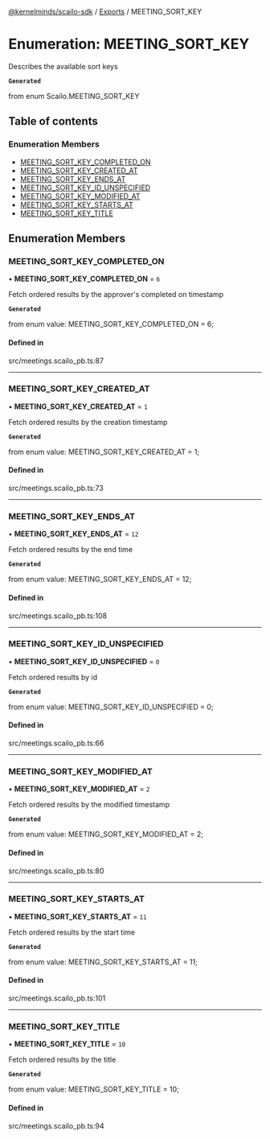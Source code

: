 [@kernelminds/scailo-sdk](../README.md) / [Exports](../modules.md) / MEETING\_SORT\_KEY

# Enumeration: MEETING\_SORT\_KEY

Describes the available sort keys

**`Generated`**

from enum Scailo.MEETING_SORT_KEY

## Table of contents

### Enumeration Members

- [MEETING\_SORT\_KEY\_COMPLETED\_ON](MEETING_SORT_KEY.md#meeting_sort_key_completed_on)
- [MEETING\_SORT\_KEY\_CREATED\_AT](MEETING_SORT_KEY.md#meeting_sort_key_created_at)
- [MEETING\_SORT\_KEY\_ENDS\_AT](MEETING_SORT_KEY.md#meeting_sort_key_ends_at)
- [MEETING\_SORT\_KEY\_ID\_UNSPECIFIED](MEETING_SORT_KEY.md#meeting_sort_key_id_unspecified)
- [MEETING\_SORT\_KEY\_MODIFIED\_AT](MEETING_SORT_KEY.md#meeting_sort_key_modified_at)
- [MEETING\_SORT\_KEY\_STARTS\_AT](MEETING_SORT_KEY.md#meeting_sort_key_starts_at)
- [MEETING\_SORT\_KEY\_TITLE](MEETING_SORT_KEY.md#meeting_sort_key_title)

## Enumeration Members

### MEETING\_SORT\_KEY\_COMPLETED\_ON

• **MEETING\_SORT\_KEY\_COMPLETED\_ON** = ``6``

Fetch ordered results by the approver's completed on timestamp

**`Generated`**

from enum value: MEETING_SORT_KEY_COMPLETED_ON = 6;

#### Defined in

src/meetings.scailo_pb.ts:87

___

### MEETING\_SORT\_KEY\_CREATED\_AT

• **MEETING\_SORT\_KEY\_CREATED\_AT** = ``1``

Fetch ordered results by the creation timestamp

**`Generated`**

from enum value: MEETING_SORT_KEY_CREATED_AT = 1;

#### Defined in

src/meetings.scailo_pb.ts:73

___

### MEETING\_SORT\_KEY\_ENDS\_AT

• **MEETING\_SORT\_KEY\_ENDS\_AT** = ``12``

Fetch ordered results by the end time

**`Generated`**

from enum value: MEETING_SORT_KEY_ENDS_AT = 12;

#### Defined in

src/meetings.scailo_pb.ts:108

___

### MEETING\_SORT\_KEY\_ID\_UNSPECIFIED

• **MEETING\_SORT\_KEY\_ID\_UNSPECIFIED** = ``0``

Fetch ordered results by id

**`Generated`**

from enum value: MEETING_SORT_KEY_ID_UNSPECIFIED = 0;

#### Defined in

src/meetings.scailo_pb.ts:66

___

### MEETING\_SORT\_KEY\_MODIFIED\_AT

• **MEETING\_SORT\_KEY\_MODIFIED\_AT** = ``2``

Fetch ordered results by the modified timestamp

**`Generated`**

from enum value: MEETING_SORT_KEY_MODIFIED_AT = 2;

#### Defined in

src/meetings.scailo_pb.ts:80

___

### MEETING\_SORT\_KEY\_STARTS\_AT

• **MEETING\_SORT\_KEY\_STARTS\_AT** = ``11``

Fetch ordered results by the start time

**`Generated`**

from enum value: MEETING_SORT_KEY_STARTS_AT = 11;

#### Defined in

src/meetings.scailo_pb.ts:101

___

### MEETING\_SORT\_KEY\_TITLE

• **MEETING\_SORT\_KEY\_TITLE** = ``10``

Fetch ordered results by the title

**`Generated`**

from enum value: MEETING_SORT_KEY_TITLE = 10;

#### Defined in

src/meetings.scailo_pb.ts:94
